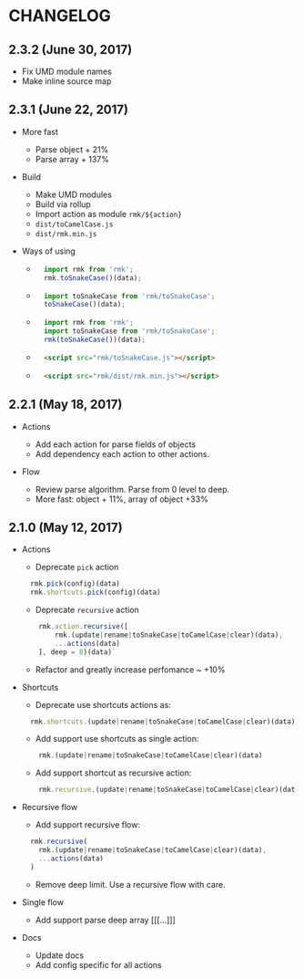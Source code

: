 # CHANGELOG
## 2.3.2 (June 30, 2017)
* Fix UMD module names
* Make inline source map
 
## 2.3.1 (June 22, 2017)
* More fast
    * Parse object + 21%
    * Parse array + 137%

* Build
    * Make UMD modules
    * Build via rollup
    * Import action as module `rmk/${action}`
    * `dist/toCamelCase.js`
    * `dist/rmk.min.js`
    
* Ways of using
    * ```js
        import rmk from 'rmk';
        rmk.toSnakeCase()(data);
       ```
    * ```js
        import toSnakeCase from 'rmk/toSnakeCase';
        toSnakeCase()(data);
       ```
    * ```js
        import rmk from 'rmk';
        import toSnakeCase from 'rmk/toSnakeCase';
        rmk(toSnakeCase())(data);
      ```
    * ```html
        <script src="rmk/toSnakeCase.js"></script>
      ```
    * ```html
        <script src="rmk/dist/rmk.min.js"></script>
      ```

## 2.2.1 (May 18, 2017)
* Actions
    * Add each action for parse fields of objects
    * Add dependency each action to other actions.
    
* Flow
    * Review parse algorithm. Parse from 0 level to deep.
    * More fast: object + 11%, array of object +33%
    
## 2.1.0 (May 12, 2017)

* Actions
    * Deprecate `pick` action
    ```js
      rmk.pick(config)(data)
      rmk.shortcuts.pick(config)(data)
    ```
    * Deprecate `recursive` action 
    ```js 
        rmk.action.recursive([
            rmk.(update|rename|toSnakeCase|toCamelCase|clear)(data),
            ...actions(data)
        ], deep = 8)(data)` 
    ```
    * Refactor and greatly increase perfomance ~ +10%

* Shortcuts
   * Deprecate use shortcuts actions as:
    ```js
      rmk.shortcuts.(update|rename|toSnakeCase|toCamelCase|clear)(data)
    ```
   * Add support use shortcuts as single action:
   ```js 
       rmk.(update|rename|toSnakeCase|toCamelCase|clear)(data)
   ```
   * Add support shortcut as recursive action:
    ```js 
        rmk.recursive.(update|rename|toSnakeCase|toCamelCase|clear)(data)
    ```
  
    
* Recursive flow
      
  * Add support recursive flow: 
  ```js
    rmk.recursive(
      rmk.(update|rename|toSnakeCase|toCamelCase|clear)(data),
      ...actions(data)
    )
  ```
  * Remove deep limit. Use a recursive flow with care.

* Single flow
    * Add support parse deep array [[[...]]]
 
* Docs
    * Update docs
    * Add config specific for all actions